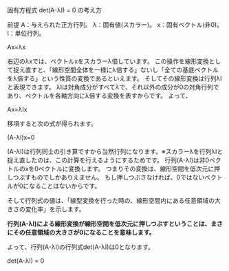 
固有方程式 det(A-λI) = 0 の考え方

前提
A：与えられた正方行列。
λ：固有値(スカラー)。
x：固有ベクトル(非0)。
I：単位行列。

Ax=λx

右辺のλxでは、ベクトルxをスカラーλ倍しています。
この操作を線形変換として捉え直すと、「線形空間全体を一様にλ倍する」ないし「全ての基底ベクトルをλ倍する」という性質の変換であるといえます。
そしてその線形変換は行列λIと表現できます。
λIは対角成分がすべてλで、それ以外の成分が0の対角行列であり、ベクトルを各軸方向にλ倍する変換を表すからです。
よって、

Ax=λIx

移項すると次の式が得られます。

(A-λI)x=0

(A-λI)は行列同士の引き算ですから当然行列になります。※スカラーλを行列λIと捉え直したのは、この計算を行えるようにするためです。
行列(A-λI)は非0ベクトルのxを0ベクトルに変換します。
つまりその変換は、線形空間を低次元に押しつぶすものでしかありえません。
もし押しつぶさなければ、0ではないベクトルが0になることはないからです。

そして行列式の値は、「線型変換を行った時の、線形空間内にある任意領域の大きさの変化率」を示します。

**行列(A-λI)による線形変換が線形空間を低次元に押しつぶすということは、まさにその任意領域の大きさが0になることを意味します。**

よって、行列(A-λI)の行列式det(A-λI)は0となります。

det(A-λI) = 0

